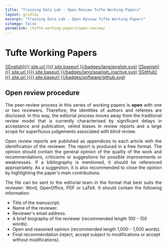 ```yaml
---
title: "Training Data Lab - Open Review Tufte Working Papers"
layout: gridlay
excerpt: "Training Data Lab - Open Review Tufte Working Papers"
sitemap: false
permalink: /tufte-working-papers/open-review/
---
```


# Tufte Working Papers

[![English]({{ site.url }}{{ site.baseurl }}/badges/lang/english.svg)](https://training-datalab.com/tufte-working-papers/open-review/) [![Spanish]({{ site.url }}{{ site.baseurl }}/badges/lang/spanish_inactive.svg)](https://training-datalab.com/tufte-working-papers/open-review-spanish/) [![GitHub]({{ site.url }}{{ site.baseurl }}/badges/software/github.svg)](https://github.com/training-datalab/tufte-working-papers)

## Open review procedure

<p align=" justify">The peer-review process in this series of working papers is <strong>open</strong> with one or two reviewers. Therefore, the identities of authors and referees are disclosed. In this way, the editorial process moves away from the traditional review model that is currently characterised by significant delays in acceptance and publication, veiled biases in review reports and a large scope for superfluous judgements associated with blind review.</p>

<p align=" justify">Open review reports are published as appendices to each article with the identification of the reviewer. The report is produced in a free format. The opinion should contain the general opinion of the quality of the work and recommendations, criticisms or suggestions for possible improvements or weaknesses. If a bibliography is mentioned, it should be referenced appropriately. As a suggestion, it is also recommended to close the opinion by highlighting the paper's main contributions.</p>

<p align=" justify">The file can be sent to the editorial team in the format that best suits the reviewer: Word, OpenOffice, PDF or LaTeX. It should contain the following information:</p>

- Title of the manuscript.
- Name of the reviewer.
- Reviewer's email address.
- A brief biography of the reviewer (recommended length 100 - 150 words).
- Open and reasoned opinion (recommended length 1,000 - 1,500 words).
- Final recommendation (reject, accept subject to modifications or accept without modifications).
<br />
<br />
